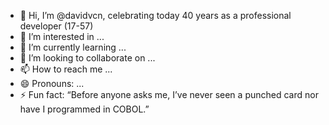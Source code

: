- 👋 Hi, I’m @davidvcn, celebrating today 40 years as a professional developer (17-57)
- 👀 I’m interested in ...
- 🌱 I’m currently learning ...
- 💞️ I’m looking to collaborate on ...
- 📫 How to reach me ...
- 😄 Pronouns: ...
- ⚡ Fun fact: “Before anyone asks me, I’ve never seen a punched card nor have I programmed in COBOL.”

<!---
davidvcn/davidvcn is a ✨ special ✨ repository because its `README.md` (this file) appears on your GitHub profile.
You can click the Preview link to take a look at your changes.
--->
